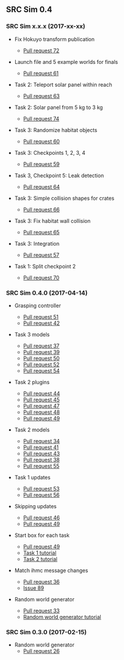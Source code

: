 ## SRC Sim 0.4

### SRC Sim x.x.x (2017-xx-xx)

* Fix Hokuyo transform publication
    * [Pull request 72](https://bitbucket.org/osrf/srcsim/pull-requests/72)

* Launch file and 5 example worlds for finals
    * [Pull request 61](https://bitbucket.org/osrf/srcsim/pull-requests/61)

* Task 2: Teleport solar panel within reach
    * [Pull request 63](https://bitbucket.org/osrf/srcsim/pull-requests/63)

* Task 2: Solar panel from 5 kg to 3 kg
    * [Pull request 74](https://bitbucket.org/osrf/srcsim/pull-requests/74)

* Task 3: Randomize habitat objects
    * [Pull request 60](https://bitbucket.org/osrf/srcsim/pull-requests/60)

* Task 3: Checkpoints 1, 2, 3, 4
    * [Pull request 59](https://bitbucket.org/osrf/srcsim/pull-requests/59)

* Task 3, Checkpoint 5: Leak detection
    * [Pull request 64](https://bitbucket.org/osrf/srcsim/pull-requests/64)

* Task 3: Simple collision shapes for crates
    * [Pull request 66](https://bitbucket.org/osrf/srcsim/pull-requests/66)

* Task 3: Fix habitat wall collision
    * [Pull request 65](https://bitbucket.org/osrf/srcsim/pull-requests/65)

* Task 3: Integration
    * [Pull request 57](https://bitbucket.org/osrf/srcsim/pull-requests/57)

* Task 1: Split checkpoint 2
    * [Pull request 70](https://bitbucket.org/osrf/srcsim/pull-requests/70)

### SRC Sim 0.4.0 (2017-04-14)

* Grasping controller
    * [Pull request 51](https://bitbucket.org/osrf/srcsim/pull-requests/51)
    * [Pull request 42](https://bitbucket.org/osrf/srcsim/pull-requests/42)

* Task 3 models
    * [Pull request 37](https://bitbucket.org/osrf/srcsim/pull-requests/37)
    * [Pull request 39](https://bitbucket.org/osrf/srcsim/pull-requests/39)
    * [Pull request 50](https://bitbucket.org/osrf/srcsim/pull-requests/50)
    * [Pull request 52](https://bitbucket.org/osrf/srcsim/pull-requests/52)
    * [Pull request 54](https://bitbucket.org/osrf/srcsim/pull-requests/54)

* Task 2 plugins
    * [Pull request 44](https://bitbucket.org/osrf/srcsim/pull-requests/44)
    * [Pull request 45](https://bitbucket.org/osrf/srcsim/pull-requests/45)
    * [Pull request 47](https://bitbucket.org/osrf/srcsim/pull-requests/47)
    * [Pull request 48](https://bitbucket.org/osrf/srcsim/pull-requests/48)
    * [Pull request 49](https://bitbucket.org/osrf/srcsim/pull-requests/49)

* Task 2 models
    * [Pull request 34](https://bitbucket.org/osrf/srcsim/pull-requests/34)
    * [Pull request 41](https://bitbucket.org/osrf/srcsim/pull-requests/41)
    * [Pull request 43](https://bitbucket.org/osrf/srcsim/pull-requests/43)
    * [Pull request 38](https://bitbucket.org/osrf/srcsim/pull-requests/38)
    * [Pull request 55](https://bitbucket.org/osrf/srcsim/pull-requests/55)

* Task 1 updates
    * [Pull request 53](https://bitbucket.org/osrf/srcsim/pull-requests/53)
    * [Pull request 56](https://bitbucket.org/osrf/srcsim/pull-requests/56)

* Skipping updates
    * [Pull request 46](https://bitbucket.org/osrf/srcsim/pull-requests/46)
    * [Pull request 49](https://bitbucket.org/osrf/srcsim/pull-requests/49)

* Start box for each task
    * [Pull request 49](https://bitbucket.org/osrf/srcsim/pull-requests/49)
    * [Task 1 tutorial](https://bitbucket.org/osrf/srcsim/wiki/finals_task1)
    * [Task 2 tutorial](https://bitbucket.org/osrf/srcsim/wiki/finals_task2)

* Match ihmc message changes
    * [Pull request 36](https://bitbucket.org/osrf/srcsim/pull-requests/36)
    * [Issue 89](https://bitbucket.org/osrf/srcsim/issues/89/update-walking-script-to-use-new-ihmc)

* Random world generator
    * [Pull request 33](https://bitbucket.org/osrf/srcsim/pull-requests/33)
    * [Random world generator tutorial](https://bitbucket.org/osrf/srcsim/wiki/world_generator)

### SRC Sim 0.3.0 (2017-02-15)

* Random world generator
    * [Pull request 26](https://bitbucket.org/osrf/srcsim/pull-requests/26)
